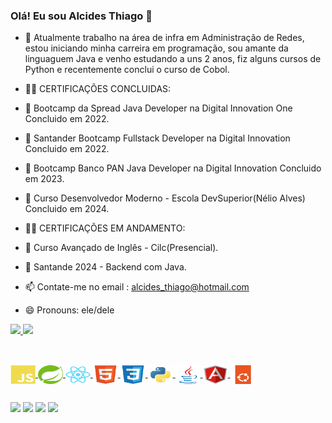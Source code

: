 ### Olá! Eu sou Alcides Thiago 👋

- 🔭 Atualmente trabalho na área de infra em Administração de Redes, estou iniciando minha carreira em programação, sou amante da linguaguem Java e venho estudando a uns 2 anos, fiz alguns cursos de Python e recentemente conclui o curso de Cobol.

- 👨‍💻 CERTIFICAÇÕES CONCLUIDAS:

- 🌱 Bootcamp da Spread Java Developer na Digital Innovation One Concluido em 2022.
- 🌱 Santander Bootcamp Fullstack Developer na Digital Innovation Concluido em 2022.
- 🌱 Bootcamp Banco PAN Java Developer na Digital Innovation Concluido em 2023.
- 🌱 Curso Desenvolvedor Moderno - Escola DevSuperior(Nélio Alves) Concluido em 2024.

- 👨‍💻 CERTIFICAÇÕES EM ANDAMENTO:

- 🌱 Curso Avançado de Inglês - Cilc(Presencial).
- 🌱 Santande 2024 - Backend com Java.

- 📫 Contate-me no email : alcides_thiago@hotmail.com
- 😄 Pronouns: ele/dele
 <div>
  <a href="https://github.com/AlcidesThiago2016">
  <img height="180em" src="https://github-readme-stats.vercel.app/api?username=alcidesthiago2016&show_icons=true&theme=dark&include_all_commits=true&count_private=true"/>
  <img height="180em" src="https://github-readme-stats.vercel.app/api/top-langs/?username=alcidesthiago2016&layout=compact&langs_count=7&theme=dark"/>
</div>
  
  ##
  
  <div style="display: inline_block"><br>
  <img align="center" alt="Alcides-Js" height="30" width="40" src="https://raw.githubusercontent.com/devicons/devicon/master/icons/javascript/javascript-plain.svg">
  <img align="center" alt="Alcides-Spring" height="30" width="40" src="https://github.com/devicons/devicon/blob/master/icons/spring/spring-original.svg">
  <img align="center" alt="Alcides-React" height="30" width="40" src="https://raw.githubusercontent.com/devicons/devicon/master/icons/react/react-original.svg">
  <img align="center" alt="Alcides-HTML" height="30" width="40" src="https://raw.githubusercontent.com/devicons/devicon/master/icons/html5/html5-original.svg">
  <img align="center" alt="Alcides-CSS" height="30" width="40" src="https://raw.githubusercontent.com/devicons/devicon/master/icons/css3/css3-original.svg">
  <img align="center" alt="Alcides-Python" height="30" width="40" src="https://raw.githubusercontent.com/devicons/devicon/master/icons/python/python-original.svg">
  <img align="center" alt="Alcides-Java" height="30" width="40" src="https://github.com/devicons/devicon/blob/master/icons/java/java-original.svg">   
  <img align="center" alt="Alcides-Angular" height="30" width="40" src="https://github.com/devicons/devicon/blob/master/icons/angularjs/angularjs-original.svg">   
  <img align="center" alt="Alcides-Ubuntu" height="30" width="40" src="https://github.com/devicons/devicon/blob/master/icons/ubuntu/ubuntu-plain.svg">
</div>
  
 ##
  
<div> 
  <a href="https://instagram.com/wilismarthiago" target="_blank"><img src="https://img.shields.io/badge/-Instagram-%23E4405F?style=for-the-badge&logo=instagram&logoColor=white" target="_blank"></a>
 <a href="https://discord.gg/" target="_blank"><img src="https://img.shields.io/badge/Discord-7289DA?style=for-the-badge&logo=discord&logoColor=white" target="_blank"></a> 
  <a href = "mailto:alcides_thiago@hotmail.com"><img src="https://img.shields.io/badge/-Gmail-%23333?style=for-the-badge&logo=gmail&logoColor=white" target="_blank"></a>
  <a href="https://www.linkedin.com/in/alcides-thiago-9939b88a/" target="_blank"><img src="https://img.shields.io/badge/-LinkedIn-%230077B5?style=for-the-badge&logo=linkedin&logoColor=white" target="_blank"></a> 
 
</div>
